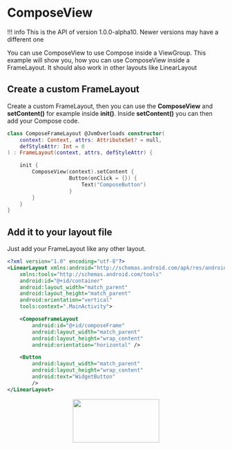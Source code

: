 # ComposeView

!!! info
    This is the API of version 1.0.0-alpha10. Newer versions may have a different one

You can use ComposeView to use Compose inside a ViewGroup.
This example will show you, how you can use ComposeView inside a FrameLayout. It should also work in other layouts like LinearLayout


## Create a custom FrameLayout
Create a custom FrameLayout, then you can use the **ComposeView** and **setContent()** for example inside **init()**.
Inside **setContent()** you can then add your Compose code.
```kotlin
class ComposeFrameLayout @JvmOverloads constructor(
    context: Context, attrs: AttributeSet? = null,
    defStyleAttr: Int = 0
) : FrameLayout(context, attrs, defStyleAttr) {

    init {
        ComposeView(context).setContent {
                    Button(onClick = {}) {
                        Text("ComposeButton")
                    }
        }
    }
}
```

## Add it to your layout file
Just add your FrameLayout like any other layout.
```xml
<?xml version="1.0" encoding="utf-8"?>
<LinearLayout xmlns:android="http://schemas.android.com/apk/res/android"
    xmlns:tools="http://schemas.android.com/tools"
    android:id="@+id/container"
    android:layout_width="match_parent"
    android:layout_height="match_parent"
    android:orientation="vertical"
    tools:context=".MainActivity">

    <ComposeFrameLayout
        android:id="@+id/composeFrame"
        android:layout_width="match_parent"
        android:layout_height="wrap_content"
        android:orientation="horizontal" />

    <Button
        android:layout_width="match_parent"
        android:layout_height="wrap_content"
        android:text="WidgetButton"
        />
</LinearLayout>
```

<p align="center">
  <img src ="{{ site.samplefolder }}/viewgroup/viewgroupExample.png"  height=100 width=200  />
</p>